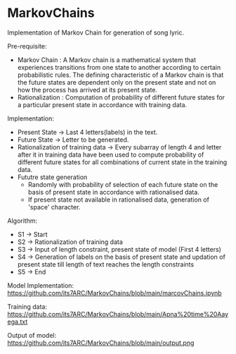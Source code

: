 # MarkovChains
Implementation of Markov Chain for generation of song lyric.

Pre-requisite:
  - Markov Chain : A Markov chain is a mathematical system that experiences transitions from one state to another according to certain probabilistic rules. The defining characteristic of a Markov chain is that the future states are dependent only on the present state and not on how the process has arrived at its present state.
   - Rationalization : Computation of probability of different future states for a particular present state in accordance with training data.
  
Implementation:
  - Present State -> Last 4 letters(labels) in the text.
  - Future State -> Letter to be generated.
  - Rationalization of training data -> Every subarray of length 4 and letter after it in training data have been used to compute probability of different future states for all combinations of current state in the training data.
  - Fututre state generation
    - Randomly with probability of selection of each future state on the basis of present state in accordance with rationalised data.
    - If present state not available in rationalised data, generation of 'space' character.
  
Algorithm:
  - S1 -> Start
  - S2 -> Rationalization of training data
  - S3 -> Input of length constraint, present state of model (First 4 letters)
  - S4 -> Generation of labels on the basis of present state and updation of present state till length of text reaches the length constraints
  - S5 -> End
  
  Model Implementation: https://github.com/its7ARC/MarkovChains/blob/main/marcovChains.ipynb
  
  Training data: https://github.com/its7ARC/MarkovChains/blob/main/Apna%20time%20Aayega.txt
  
  Output of model: https://github.com/its7ARC/MarkovChains/blob/main/output.png
  
  
